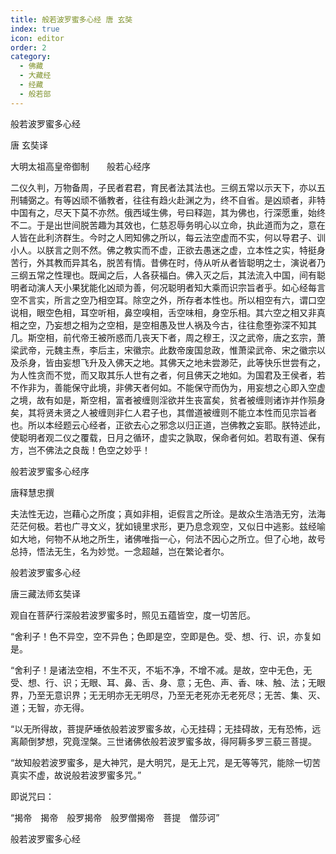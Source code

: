 ```yaml
---
title: 般若波罗蜜多心经 唐 玄奘
index: true
icon: editor
order: 2
category:
  - 佛藏
  - 大藏经
  - 经藏
  - 般若部
---
```


  般若波罗蜜多心经  

唐 玄奘译  

大明太祖高皇帝御制　　般若心经序  

二仪久判，万物备周，子民者君君，育民者法其法也。三纲五常以示天下，亦以五刑辅弼之。有等凶顽不循教者，往往有趋火赴渊之为，终不自省。是凶顽者，非特中国有之，尽天下莫不亦然。俄西域生佛，号曰释迦，其为佛也，行深愿重，始终不二。于是出世间脱苦趣为其效也，仁慈忍辱务明心以立命，执此道而为之，意在人皆在此利济群生。今时之人罔知佛之所以，每云法空虚而不实，何以导君子、训小人。以朕言之则不然。佛之教实而不虚，正欲去愚迷之虚，立本性之实，特挺身苦行，外其教而异其名，脱苦有情。昔佛在时，侍从听从者皆聪明之士，演说者乃三纲五常之性理也。既闻之后，人各获福白。佛入灭之后，其法流入中国，间有聪明者动演人天小果犹能化凶顽为善，何况聪明者知大乘而识宗旨者乎。如心经每言空不言实，所言之空乃相空耳。除空之外，所存者本性也。所以相空有六，谓口空说相，眼空色相，耳空听相，鼻空嗅相，舌空味相，身空乐相。其六空之相又非真相之空，乃妄想之相为之空相，是空相愚及世人祸及今古，往往愈堕弥深不知其几。斯空相，前代帝王被所惑而几丧天下者，周之穆王，汉之武帝，唐之玄宗，萧梁武帝，元魏主焘，李后主，宋徽宗。此数帝废国怠政，惟萧梁武帝、宋之徽宗以及杀身，皆由妄想飞升及入佛天之地。其佛天之地未尝渺茫，此等快乐世尝有之，为人性贪而不觉，而又取其乐人世有之者，何且佛天之地如。为国君及王侯者，若不作非为，善能保守此境，非佛天者何如。不能保守而伪为，用妄想之心即入空虚之境，故有如是，斯空相，富者被缠则淫欲并生丧富矣，贫者被缠则诸诈并作殒身矣，其将贤未贤之人被缠则非仁人君子也，其僧道被缠则不能立本性而见宗旨者也。所以本经题云心经者，正欲去心之邪念以归正道，岂佛教之妄耶。朕特述此，使聪明者观二仪之覆载，日月之循环，虚实之孰取，保命者何如。若取有道、保有方，岂不佛法之良哉！色空之妙乎！  

般若波罗蜜多心经序  

唐释慧忠撰  

夫法性无边，岂藉心之所度；真如非相，讵假言之所诠。是故众生浩浩无穷，法海茫茫何极。若也广寻文义，犹如镜里求形，更乃息念观空，又似日中逃影。兹经喻如大地，何物不从地之所生，诸佛唯指一心，何法不因心之所立。但了心地，故号总持，悟法无生，名为妙觉。一念超越，岂在繁论者尔。  

般若波罗蜜多心经  

唐三藏法师玄奘译  

观自在菩萨行深般若波罗蜜多时，照见五蕴皆空，度一切苦厄。  

“舍利子！色不异空，空不异色；色即是空，空即是色。受、想、行、识，亦复如是。  

“舍利子！是诸法空相，不生不灭，不垢不净，不增不减。是故，空中无色，无受、想、行、识；无眼、耳、鼻、舌、身、意；无色、声、香、味、触、法；无眼界，乃至无意识界；无无明亦无无明尽，乃至无老死亦无老死尽；无苦、集、灭、道；无智，亦无得。  

“以无所得故，菩提萨埵依般若波罗蜜多故，心无挂碍；无挂碍故，无有恐怖，远离颠倒梦想，究竟涅槃。三世诸佛依般若波罗蜜多故，得阿耨多罗三藐三菩提。  

“故知般若波罗蜜多，是大神咒，是大明咒，是无上咒，是无等等咒，能除一切苦真实不虚，故说般若波罗蜜多咒。”  

即说咒曰：  

“揭帝　揭帝　般罗揭帝　般罗僧揭帝　菩提　僧莎诃”  

般若波罗蜜多心经  
